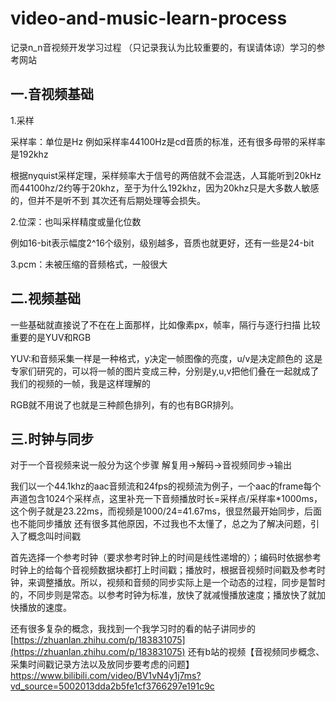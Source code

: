# video-and-music-learn-process
记录n_n音视频开发学习过程
（只记录我认为比较重要的，有误请体谅）学习的参考网站
## 一.音视频基础

1.采样

采样率：单位是Hz 例如采样率44100Hz是cd音质的标准，还有很多母带的采样率是192khz

根据nyquist采样定理，采样频率大于信号的两倍就不会混迭，人耳能听到20kHz 而44100hz/2约等于20khz，至于为什么192khz，因为20khz只是大多数人敏感的，但并不是听不到
其次还有后期处理等会损失。

2.位深：也叫采样精度或量化位数

例如16-bit表示幅度2^16个级别，级别越多，音质也就更好，还有一些是24-bit

3.pcm：未被压缩的音频格式，一般很大

## 二.视频基础

一些基础就直接说了不在在上面那样，比如像素px，帧率，隔行与逐行扫描
比较重要的是YUV和RGB

YUV:和音频采集一样是一种格式，y决定一帧图像的亮度，u/v是决定颜色的
这是专家们研究的，可以将一帧的图片变成三种，分别是y,u,v把他们叠在一起就成了我们的视频的一帧，我是这样理解的

RGB就不用说了也就是三种颜色排列，有的也有BGR排列。

## 三.时钟与同步

对于一个音视频来说一般分为这个步骤 解复用->解码->音视频同步->输出

我们以一个44.1khz的aac音频流和24fps的视频流为例子，一个aac的frame每个声道包含1024个采样点，这里补充一下音频播放时长=采样点/采样率*1000ms，这个例子就是23.22ms，而视频是1000/24=41.67ms，很显然最开始同步，后面也不能同步播放
还有很多其他原因，不过我也不太懂了，总之为了解决问题，引入了概念叫时间戳

首先选择一个参考时钟（要求参考时钟上的时间是线性递增的）；编码时依据参考时钟上的给每个音视频数据块都打上时间戳；播放时，根据音视频时间戳及参考时钟，来调整播放。所以，视频和音频的同步实际上是一个动态的过程，同步是暂时的，不同步则是常态。以参考时钟为标准，放快了就减慢播放速度；播放快了就加快播放的速度。

还有很多复杂的概念，我找到一个我学习时的看的帖子讲同步的[https://zhuanlan.zhihu.com/p/183831075](https://zhuanlan.zhihu.com/p/183831075)
还有b站的视频【音视频同步概念、采集时间戳记录方法以及放同步要考虑的问题】https://www.bilibili.com/video/BV1vN4y1j7ms?vd_source=5002013dda2b5fe1cf3766297e191c9c

